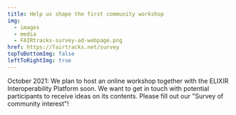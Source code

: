 ```yaml
---
title: Help us shape the first community workshop
img:
  - images
  - media
  - FAIRtracks-survey-ad-webpage.png
href: https://fairtracks.net/survey
topToBottomImg: false
leftToRightImg: true
---
```


October 2021: We plan to host an online workshop together with the ELIXIR Interoperability Platform
soon. We want to get in touch with potential participants to receive ideas on its contents. Please
fill out our "Survey of community interest"!
